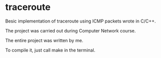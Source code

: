 # traceroute

Besic implementation of traceroute using ICMP packets wrote in C/C++. 

The project was carried out during Computer Network course.

The entire project was written by me.

To compile it, just call make in the terminal.
